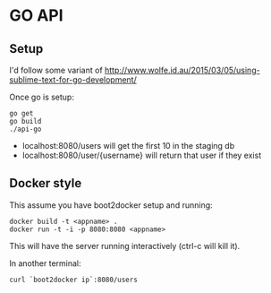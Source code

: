 # GO API

## Setup

I'd follow some variant of http://www.wolfe.id.au/2015/03/05/using-sublime-text-for-go-development/

Once go is setup:

```
go get
go build
./api-go
```

* localhost:8080/users will get the first 10 in the staging db
* localhost:8080/user/{username} will return that user if they exist

## Docker style

This assume you have boot2docker setup and running:

```
docker build -t <appname> .
docker run -t -i -p 8080:8080 <appname>
```

This will have the server running interactively (ctrl-c will kill it).

In another terminal:

```
curl `boot2docker ip`:8080/users
```

